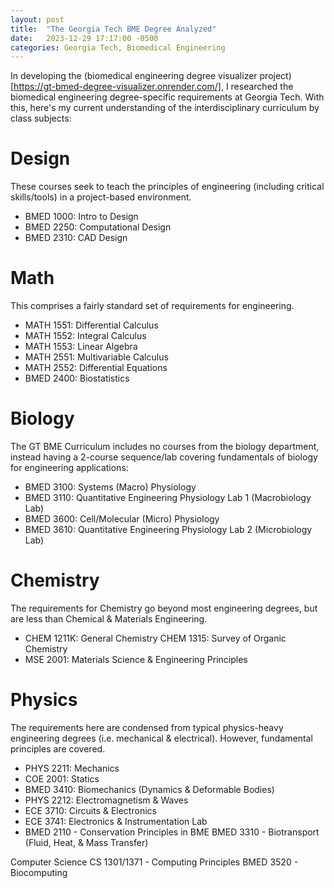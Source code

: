 ```yaml
---
layout: post
title:  "The Georgia Tech BME Degree Analyzed"
date:   2023-12-29 17:17:00 -0500
categories: Georgia Tech, Biomedical Engineering
---
```


In developing the (biomedical engineering degree visualizer project)[https://gt-bmed-degree-visualizer.onrender.com/], I researched the biomedical engineering degree-specific requirements at Georgia Tech. With this, here's my current understanding of the interdisciplinary curriculum by class subjects:

# Design

These courses seek to teach the principles of engineering (including critical skills/tools) in a project-based environment.
- BMED 1000: Intro to Design
- BMED 2250: Computational Design
- BMED 2310: CAD Design

# Math

This comprises a fairly standard set of requirements for engineering.
- MATH 1551: Differential Calculus
- MATH 1552: Integral Calculus
- MATH 1553: Linear Algebra
- MATH 2551: Multivariable Calculus
- MATH 2552: Differential Equations
- BMED 2400: Biostatistics

# Biology

The GT BME Curriculum includes no courses from the biology department, instead having a 2-course sequence/lab covering fundamentals of biology for engineering applications:
- BMED 3100: Systems (Macro) Physiology
- BMED 3110: Quantitative Engineering Physiology Lab 1 (Macrobiology Lab)
- BMED 3600: Cell/Molecular (Micro) Physiology
- BMED 3610: Quantitative Engineering Physiology Lab 2 (Microbiology Lab)

# Chemistry

The requirements for Chemistry go beyond most engineering degrees, but are less than Chemical & Materials Engineering.
- CHEM 1211K: General Chemistry
CHEM 1315: Survey of Organic Chemistry
- MSE 2001: Materials Science & Engineering Principles

# Physics

The requirements here are condensed from typical physics-heavy engineering degrees (i.e. mechanical & electrical). However, fundamental principles are covered.
- PHYS 2211: Mechanics
- COE 2001: Statics
- BMED 3410: Biomechanics (Dynamics & Deformable Bodies)
- PHYS 2212: Electromagnetism & Waves
- ECE 3710: Circuits & Electronics
- ECE 3741: Electronics & Instrumentation Lab
- BMED 2110 - Conservation Principles in BME
BMED 3310 - Biotransport (Fluid, Heat, & Mass Transfer)

Computer Science
CS 1301/1371 - Computing Principles
BMED 3520 - Biocomputing

